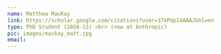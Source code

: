 ```yaml
---
name: Matthew MacKay
link: https://scholar.google.com/citations?user=37kPUpIAAAAJ&hl=en
type: PhD Student (2020-23) <br> (now at Anthropic)
pic: images/mackay_matt.jpg
email: 
---
```

